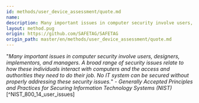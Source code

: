 ```yaml
---
id: methods/user_device_assessment/quote.md
name: 
description: Many important issues in computer security involve users, designers, implementors, and managers. A broad range of security issues relate to how these individuals interact with computers and the access and authorities they need to do...
layout: method.pug
origin: https://github.com/SAFETAG/SAFETAG
origin_path: master/en/methods/user_device_assessment/quote.md
---
```


"*Many important issues in computer security involve users, designers, implementors, and managers. A broad range of security issues relate to how these individuals interact with computers and the access and authorities they need to do their job. No IT system can be secured without properly addressing these security issues.*" - _Generally Accepted Principles and Practices for Securing Information Technology Systems (NIST)_ [^NIST_800_14_user_issues]



